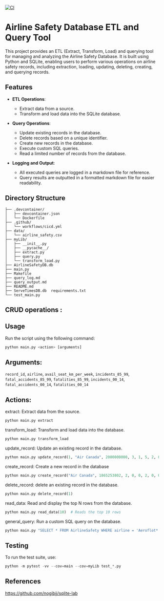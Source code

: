[![CI](https://github.com/nogibjj/Mobasserul_Haque_MiniProject5/actions/workflows/cicd.yml/badge.svg)](https://github.com/nogibjj/Mobasserul_Haque_MiniProject5/actions/workflows/cicd.yml)

# Airline Safety Database ETL and Query Tool

This project provides an ETL (Extract, Transform, Load) and querying tool for managing and analyzing the Airline Safety Database. It is built using Python and SQLite, enabling users to perform various operations on airline safety records, including extraction, loading, updating, deleting, creating, and querying records.

## Features

- **ETL Operations**: 
  - Extract data from a source.
  - Transform and load data into the SQLite database.
  
- **Query Operations**:
  - Update existing records in the database.
  - Delete records based on a unique identifier.
  - Create new records in the database.
  - Execute custom SQL queries.
  - Read a limited number of records from the database.

- **Logging and Output**:
  - All executed queries are logged in a markdown file for reference.
  - Query results are outputted in a formatted markdown file for easier readability.

## Directory Structure

```
├── .devcontainer/
│   ├── devcontainer.json
│   └── Dockerfile
├── .github/
│   └── workflows/cicd.yml
├── data/
│   └── airline_safety.csv
├── myLib/
│   ├── __init__.py
│   ├── __pycache__/
│   ├── extract.py
│   ├── query.py
│   └── transform_load.py
├── AirlineSafetyDB.db
├── main.py
├── Makefile
├── query_log.md
├── query_output.md
├── README.md  
├── ServeTimesDB.db  requirements.txt
└── test_main.py
```
## CRUD operations : 

## Usage

Run the script using the following command:

```python
python main.py <action> [arguments]
```
## Arguments: 

`record_id`, `airline`, `avail_seat_km_per_week`, `incidents_85_99`, `fatal_accidents_85_99`, `fatalities_85_99`, `incidents_00_14`, `fatal_accidents_00_14`, `fatalities_00_14`

## Actions:

extract: Extract data from the source.

```python
python main.py extract
```
transform_load: Transform and load data into the database.

```python
python main.py transform_load
```
update_record: Update an existing record in the database.

```python
python main.py update_record(1, "Air Canada", 2000000000, 3, 1, 5, 2, 0, 0)
```
create_record: Create a new record in the database

```python
python main.py create_record("Air Canada", 1865253802, 2, 0, 0, 2, 0, 0)
```
delete_record: delete an existing record in the database.

```python
python main.py delete_record(1)
```
read_data: Read and display the top N rows from the database.

```python
python main.py read_data(10)  # Reads the top 10 rows
```
general_query: Run a custom SQL query on the database.

```python
python main.py "SELECT * FROM AirlineSafety WHERE airline = 'Aeroflot*'"
```

## Testing
To run the test suite, use:

```python
python -m pytest -vv --cov=main --cov=myLib test_*.py
```
## References 
https://github.com/nogibjj/sqlite-lab